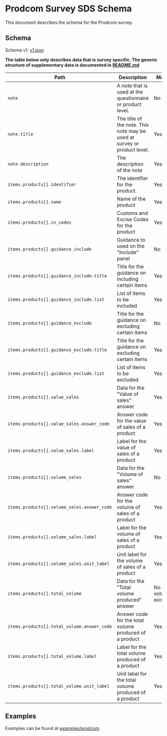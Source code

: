 # Prodcom Survey SDS Schema

This document describes the schema for the Prodcom survey.

## Schema

Schema v1: [v1.json](/schemas/prodcom/v1.json)

**The table below only describes data that is survey specific. The generic structure of supplementary data is documented in [README.md](/docs/README.md)**

| Path                                        | Description                                                              | Mandatory                       |
|---------------------------------------------|--------------------------------------------------------------------------|---------------------------------|
| `note`                                      | A note that is used at the questionnaire or product level.               | No                              |
| `note.title`                                | The title of the note. This note may be used at survey or product level. | Yes                             |
| `note.description`                          | The description of the note                                              | Yes                             |
| `items.products[].identifier`               | The identifier for the product.                                          | Yes                             |
| `items.products[].name`                     | Name of the product                                                      | Yes                             |
| `items.products[].cn_codes`                 | Customs and Excise Codes for the product                                 | Yes                             |
| `items.products[].guidance_include`         | Guidance to used on the "Include" panel                                  | No                              |
| `items.products[].guidance_include.title`   | Title for the guidance on including certain items                        | Yes                             |
| `items.products[].guidance_include.list`    | List of items to be included                                             | Yes                             |
| `items.products[].guidance_exclude`         | Title for the guidance on excluding certain items                        | No                              |
| `items.products[].guidance_exclude.title`   | Title for the guidance on excluding certain items                        | Yes                             |
| `items.products[].guidance_exclude.list`    | List of items to be excluded                                             | Yes                             |
| `items.products[].value_sales`              | Data for the "Value of sales" answer                                     | Yes                             |
| `items.products[].value_sales.answer_code`  | Answer code for the value of sales of a product                          | Yes                             |
| `items.products[].value_sales.label`        | Label for the value of sales of a product                                | Yes                             |
| `items.products[].volume_sales`             | Data for the "Volume of sales" answer                                    | No                              |
| `items.products[].volume_sales.answer_code` | Answer code for the volume of sales of a product                         | Yes                             |
| `items.products[].volume_sales.label`       | Label for the volume of sales of a product                               | Yes                             |
| `items.products[].volume_sales.unit_label`  | Unit label for the volume of sales of a product                          | Yes                             |
| `items.products[].total_volume`             | Data for the "Total volume produced" answer                              | No (Yes if volume_sales exists) |
| `items.products[].total_volume.answer_code` | Answer code for the total volume produced of a product                   | Yes                             |
| `items.products[].total_volume.label`       | Label for the total volume produced of a product                         | Yes                             |
| `items.products[].total_volume.unit_label`  | Unit label for the total volume produced of a product                    | Yes                             |

## Examples

Examples can be found at [examples/prodcom](/examples/prodcom).
